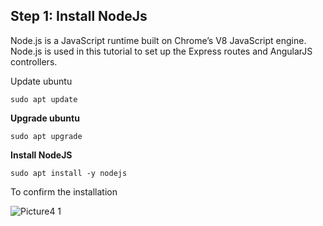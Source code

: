 ## Step 1: Install NodeJs

Node.js is a JavaScript runtime built on Chrome’s V8 JavaScript engine. Node.js is used in this tutorial to set up the Express routes and AngularJS controllers.

Update ubuntu
```
sudo apt update
```


**Upgrade ubuntu**
```
sudo apt upgrade
```
**Install NodeJS**
```
sudo apt install -y nodejs
```

To confirm the installation

![Picture4 1](https://user-images.githubusercontent.com/130314772/234300458-4272746f-12df-4321-8e11-4300cafd86b9.png)

